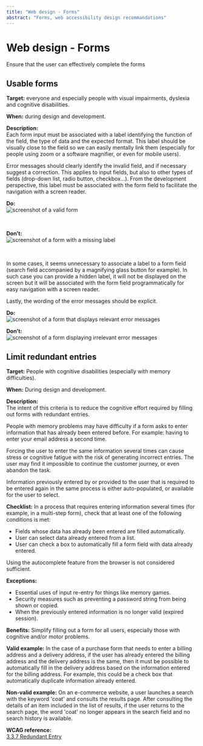 ```yaml
---
title: "Web design - Forms"
abstract: "Forms, web accessibility design recommandations"
---
```


# Web design - Forms

<p class="lead">Ensure that the user can effectively complete the forms</p>




## Usable forms

**Target:** everyone and especially people with visual impairments, dyslexia and cognitive disabilities.  

**When:** during design and development.

**Description:**  
Each form input must be associated with a label identifying the function of the field, the type of data and the expected format. This label should be visually close to the field so we can easily mentally link them (especially for people using zoom or a software magnifier, or even for mobile users). 

Error messages should clearly identify the invalid field, and if necessary suggest a correction. This applies to input fields, but also to other types of fields (drop-down list, radio button, checkbox…). From the development perspective, this label must be associated with the form field to facilitate the navigation with a screen reader.

**Do:**  
![screenshot of a valid form](../../images/formulaire.png)
  
&nbsp;

**Don’t:**  
![screenshot of a form with a missing label](../../images/formulaire2.png)

&nbsp;

In some cases, it seems unnecessary to associate a label to a form field (search field accompanied by a magnifying glass button for example). In such case you can provide a hidden label, it will not be displayed on the screen but it will be associated with the form field programmatically for easy navigation with a screen reader.

Lastly, the wording of the error messages should be explicit.

**Do:**  
![screenshot of a form that displays relevant error messages](../../images/formulaire-ok.png)  

**Don’t:**  
![screenshot of a form displaying irrelevant error messages](../../images/formulaire-ko.png)

## Limit redundant entries

**Target:**  People with cognitive disabilities (especially with memory difficulties).

**When:** During design and development.

**Description:**  
The intent of this criteria is to reduce the cognitive effort required by filling out forms with redundant entries.

People with memory problems may have difficulty if a form asks to enter information that has already been entered before. For example: having to enter your email address a second time.
 
Forcing the user to enter the same information several times can cause stress or cognitive fatigue with the risk of generating incorrect entries.
The user may find it impossible to continue the customer journey, or even abandon the task.

Information previously entered by or provided to the user that is required to be entered again in the same process is either auto-populated, or available for the user to select.

**Checklist:**
In a process that requires entering information several times (for example, in a multi-step form), check that at least one of the following conditions is met:

* Fields whose data has already been entered are filled automatically.
* User can select data already entered from a list.
* User can check a box to automatically fill a form field with data already entered.

Using the autocomplete feature from the browser is not considered sufficient.

**Exceptions:**
* Essential uses of input re-entry for things like memory games.
* Security measures such as preventing a password string from being shown or copied. 
* When the previously entered information is no longer valid (expired session).

**Benefits:**
Simplify filling out a form for all users, especially those with cognitive and/or motor problems.

**Valid example:**
In the case of a purchase form that needs to enter a billing address and a delivery address, if the user has already entered the billing address and the delivery address is the same, then it must be possible to automatically fill in the delivery address based on the information entered for the billing address.
For example, this could be a check box that automatically duplicate information already entered.

**Non-valid example:**
On an e-commerce website, a user launches a search with the keyword 'coat' and consults the results page.
After consulting the details of an item included in the list of results, if the user returns to the search page, the word 'coat' no longer appears in the search field and no search history is available.

**<abbr>WCAG reference</abbr>:**  
<a href="https://www.w3.org/WAI/WCAG22/Understanding/redundant-entry.html">3.3.7 Redundant Entry</a>